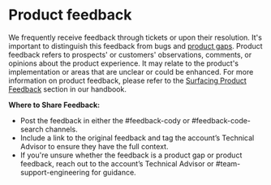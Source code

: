 # Product feedback

We frequently receive feedback through tickets or upon their resolution. It's important to distinguish this feedback from bugs and [product gaps](../../../product/process/feedback/surfacing_product_requests.md#what-is-a-product-gap). Product feedback refers to prospects' or customers' observations, comments, or opinions about the product experience. It may relate to the product's implementation or areas that are unclear or could be enhanced. For more information on product feedback, please refer to the [Surfacing Product Feedback](../../../product/process/feedback/surfacing_product_requests.md#what-is-a-product-gap) section in our handbook.

**Where to Share Feedback:**

- Post the feedback in either the #feedback-cody or #feedback-code-search channels.
- Include a link to the original feedback and tag the account’s Technical Advisor to ensure they have the full context.
- If you're unsure whether the feedback is a product gap or product feedback, reach out to the account’s Technical Advisor or #team-support-engineering for guidance.